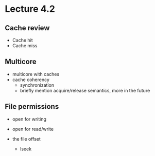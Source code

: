 # Lecture 4.2

## Cache review
* Cache hit
* Cache miss

## Multicore

* multicore with caches
* cache coherency
  * synchronization
  * briefly mention acquire/release semantics, more in the future

## File permissions

* open for writing
* open for read/write

* the file offset
    * lseek

